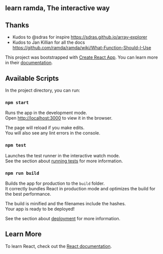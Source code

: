 ## learn ramda, The interactive way

## Thanks

- Kudos to @sdras for inspire https://sdras.github.io/array-explorer
- Kudos to Jan Killian for all the docs https://github.com/ramda/ramda/wiki/What-Function-Should-I-Use

This project was bootstrapped with [Create React App](https://github.com/facebook/create-react-app). You can learn more in their [documentation](https://facebook.github.io/create-react-app/docs/getting-started).


## Available Scripts

In the project directory, you can run:

### `npm start`

Runs the app in the development mode.<br>
Open [http://localhost:3000](http://localhost:3000) to view it in the browser.

The page will reload if you make edits.<br>
You will also see any lint errors in the console.

### `npm test`

Launches the test runner in the interactive watch mode.<br>
See the section about [running tests](https://facebook.github.io/create-react-app/docs/running-tests) for more information.

### `npm run build`

Builds the app for production to the `build` folder.<br>
It correctly bundles React in production mode and optimizes the build for the best performance.

The build is minified and the filenames include the hashes.<br>
Your app is ready to be deployed!

See the section about [deployment](https://facebook.github.io/create-react-app/docs/deployment) for more information.

## Learn More


To learn React, check out the [React documentation](https://reactjs.org/).